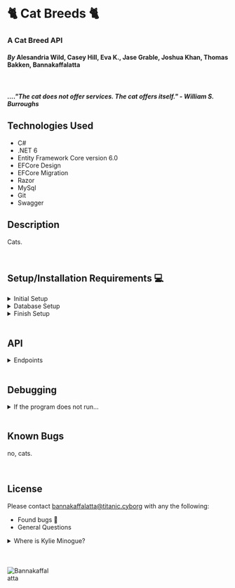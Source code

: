 # &#x1F408; Cat Breeds &#x1F408;

### A Cat Breed API

#### _By_ Alesandria Wild, Casey Hill, Eva K., Jase Grable, Joshua Khan, Thomas Bakken, Bannakaffalatta

<br>

##### ...._"The cat does not offer services. The cat offers itself."_ - William S. Burroughs

## **Technologies Used**

- C#
- .NET 6
- Entity Framework Core version 6.0
- EFCore Design
- EFCore Migration
- Razor
- MySql
- Git
- Swagger

## **Description**

Cats.

<br>

## **Setup/Installation Requirements** &#x1F4BB;

<details>
<summary> Initial Setup </summary>

- Clone this repository to your local machine.
  ```bash
  $ git clone https://github.com/ekmagiccat/CatBreedApi.Solution
  ```
- Open VS Code (or your IDE of choice).
- Open the top level directory you just cloned.
</details>

<details>
<summary> Database Setup </summary>

- Use a MySql RDBMS (like MySql Workbench) to import/upload the **\_\_**.sql file and create your database.
- In your CatBreed Directory, create a file with the name `appsettings.json` and copy and past the following code into this file:

  <pre><code>{
      "Logging": {
          "LogLevel": {
          "Default": "Information",
          "Microsoft.AspNetCore": "Warning"
          }
      },
      "AllowedHosts": "*",
      "ConnectionStrings": {
          "DefaultConnection": "Server=localhost;Port=3306;catbreed_api;uid=[YOUR_UID];pwd=[YOUR_PASSWORD];"
      }
  }</code></pre>

- Use your personal UID and Password for your db connection and make sure you remove the brackets currently in place.
</details>

<details>
<summary> Finish Setup </summary>

- In your terminal:

  Change directory (cd) to CatBreed.

  ```bash
  $ dotnet build
  ```

  ```bash
  $ dotnet ef migrations add Initial
  ```

  ```bash
  $ dotnet ef database update
  ```

  ```bash
  $ dotnet run
  ```

  (or `dotnet watch run` to see edit and see edits in real time).

- A web page will automatically open in your browser at port 5000 or 5001
</details>

<br>

## API

<details>
<summary>Endpoints</summary>

<span style="color: rgb(3, 132, 252); font-style: italic;">GET</span> /api/
<br>
<span style="color: green; font-style: italic;">POST</span> /api/
<br>
<span style="color: orange; font-style: italic;">PUT</span> /api/
<br>
<span style="color: red; font-style: italic;">DELETE</span> /api/
<br>

</details>

<br>

## Debugging

<details>
<summary> If the program does not run...</summary>

- Make sure you have the appropriate packages installed to run dotnet

  - In your Terminal, enter the following commands:<br>
    ```bash
    $ dotnet tool install --global dotnet-ef --version 6.0.0
    ```
    ```bash
    $ dotnet add package Microsoft.EntityFrameworkCore -v 6.0.0
    ```
    ```bash
    $ dotnet add package Pomelo.EntityFrameworkCore.MySql -v 6.0.0
    ```
    ```bash
    $ dotnet add package Microsoft.EntityFrameworkCore.Design -v 6.0.0
    ```

- To overwrite a different version of .NET to .NET 6, Try creating a `global.json` file in the Factory dir that contains the following code to override the default version, if your version exceeds .NET 6.0:<br>
  <pre><code>{
      "sdk": {
          "version": "6.0.402"
      }
  }
  </code></pre>

</details>

<br>

## **Known Bugs**

no, cats.

<br>

## License

Please contact [bannakaffalatta@titanic.cyborg](mailto:bannakaffalatta@titanic.com?subject=Hello%20bannakaffalatta,&body=Look%20can%20I%20just%20call%20you%20Banna?%20%20It's%20going%20to%20save%20a%20lot%20of%20time.)
with any the following:

- Found bugs &#x1F41E;
- General Questions
<details>
<summary>Where is Kylie Minogue?</summary>

- [Astrid Peth](https://en.wikipedia.org/wiki/Astrid_Peth)

</details>
<br><br><br>

<img src="https://static.wikia.nocookie.net/moviemorgue/images/9/98/Banna.jpg/revision/latest?cb=20141024211535" alt="Bannakaffalatta" style="max-width: 100px;">
